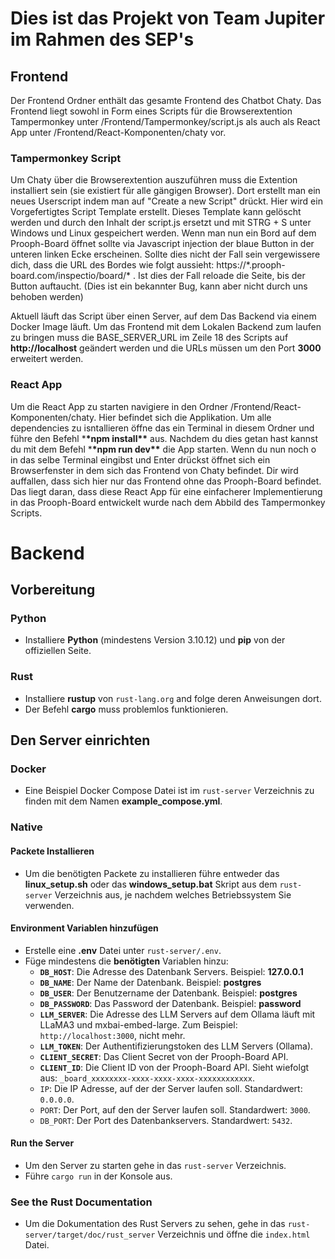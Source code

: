 # Dies ist das Projekt von Team Jupiter im Rahmen des SEP's

## Frontend

Der Frontend Ordner enthält das gesamte Frontend des Chatbot Chaty. Das Frontend liegt sowohl in Form eines Scripts für die Browserextention Tampermonkey unter /Frontend/Tampermonkey/script.js als auch als React App unter /Frontend/React-Komponenten/chaty vor.

### Tampermonkey Script

Um Chaty über die Browserextention auszuführen muss die Extention installiert sein (sie existiert für alle gängigen Browser). Dort erstellt man ein neues Userscript indem man auf "Create a new Script" drückt. Hier wird ein Vorgefertigtes Script Template erstellt. Dieses Template kann gelöscht werden und durch den Inhalt der script.js ersetzt und mit STRG + S unter Windows und Linux gespeichert werden. Wenn man nun ein Bord auf dem Prooph-Board öffnet sollte via Javascript injection der blaue Button in der unteren linken Ecke erscheinen. Sollte dies nicht der Fall sein vergewissere dich, dass die URL des Bordes wie folgt aussieht: https://\*.prooph-board.com/inspectio/board/\* .
Ist dies der Fall reloade die Seite, bis der Button auftaucht. (Dies ist ein bekannter Bug, kann aber nicht durch uns behoben werden)

Aktuell läuft das Script über einen Server, auf dem Das Backend via einem Docker Image läuft. Um das Frontend mit dem Lokalen Backend zum laufen zu bringen muss die BASE_SERVER_URL im Zeile 18 des Scripts auf **http://localhost** geändert werden und die URLs müssen um den Port **3000** erweitert werden.

### React App

Um die React App zu starten navigiere in den Ordner /Frontend/React-Komponenten/chaty. Hier befindet sich die Applikation. Um alle dependencies zu isntallieren öffne das ein Terminal in diesem Ordner und führe den Befehl \***\*npm install\*\*** aus. Nachdem du dies getan hast kannst du mit dem Befehl \***\*npm run dev\*\*** die App starten. Wenn du nun noch o in das selbe Terminal eingibst und Enter drückst öffnet sich ein Browserfenster in dem sich das Frontend von Chaty befindet. Dir wird auffallen, dass sich hier nur das Frontend ohne das Prooph-Board befindet. Das liegt daran, dass diese React App für eine einfacherer Implementierung in das Prooph-Board entwickelt wurde nach dem Abbild des Tampermonkey Scripts.

# Backend

## Vorbereitung

### Python

- Installiere **Python** (mindestens Version 3.10.12) und **pip** von der offiziellen Seite.

### Rust

- Installiere **rustup** von `rust-lang.org` and folge deren Anweisungen dort.
- Der Befehl **cargo** muss problemlos funktionieren.

## Den Server einrichten

### Docker

- Eine Beispiel Docker Compose Datei ist im `rust-server` Verzeichnis zu finden mit dem Namen **example_compose.yml**.

### Native

#### Packete Installieren

- Um die benötigten Packete zu installieren führe entweder das **linux_setup.sh** oder das **windows_setup.bat** Skript aus dem `rust-server` Verzeichnis aus, je nachdem welches Betriebssystem Sie verwenden.

#### Environment Variablen hinzufügen

- Erstelle eine **.env** Datei unter `rust-server/.env`.
- Füge mindestens die **benötigten** Variablen hinzu:
  - **`DB_HOST`**: Die Adresse des Datenbank Servers. Beispiel: **127.0.0.1**
  - **`DB_NAME`**: Der Name der Datenbank. Beispiel: **postgres**
  - **`DB_USER`**: Der Benutzername der Datenbank. Beispiel: **postgres**
  - **`DB_PASSWORD`**: Das Password der Datenbank. Beispiel: **password**
  - **`LLM_SERVER`**: Die Adresse des LLM Servers auf dem Ollama läuft mit LLaMA3 und mxbai-embed-large. Zum Beispiel: `http://localhost:3000`, nicht mehr.
  - **`LLM_TOKEN`**: Der Authentifizierungstoken des LLM Servers (Ollama).
  - **`CLIENT_SECRET`**: Das Client Secret von der Prooph-Board API.
  - **`CLIENT_ID`**: Die Client ID von der Prooph-Board API.
    Sieht wiefolgt aus: `_board_xxxxxxxx-xxxx-xxxx-xxxx-xxxxxxxxxxxx`.
  - `IP`: Die IP Adresse, auf der der Server laufen soll. Standardwert: `0.0.0.0`.
  - `PORT`: Der Port, auf den der Server laufen soll. Standardwert: `3000`.
  - `DB_PORT`: Der Port des Datenbankservers. Standardwert: `5432`.

#### Run the Server

- Um den Server zu starten gehe in das `rust-server` Verzeichnis.
- Führe `cargo run` in der Konsole aus.

### See the Rust Documentation

- Um die Dokumentation des Rust Servers zu sehen, gehe in das `rust-server/target/doc/rust_server` Verzeichnis und öffne die `index.html` Datei.
